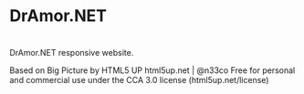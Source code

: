 # DrAmor.NET
#
#
DrAmor.NET responsive website.

Based on Big Picture by HTML5 UP
html5up.net | @n33co
Free for personal and commercial use under the CCA 3.0 license (html5up.net/license)

